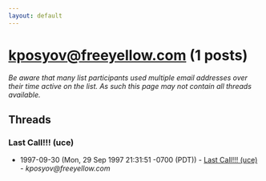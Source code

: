 ```yaml
---
layout: default
---
```


# kposyov@freeyellow.com (1 posts)

_Be aware that many list participants used multiple email addresses over their time active on the list. As such this page may not contain all threads available._

## Threads

### Last Call!!! (uce)
+ 1997-09-30 (Mon, 29 Sep 1997 21:31:51 -0700 (PDT)) - [Last Call!!! (uce)](/archive/1997/09/2b7706b5c4365b1f272ef468a8e27d3c31082fb498ca9f75f548da8793cb9453) - _kposyov@freeyellow.com_

